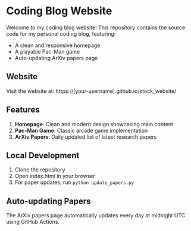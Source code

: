 # Coding Blog Website

Welcome to my coding blog website! This repository contains the source code for my personal coding blog, featuring:

- A clean and responsive homepage
- A playable Pac-Man game
- Auto-updating ArXiv papers page

## Website

Visit the website at: https://[your-username].github.io/stock_website/

## Features

1. **Homepage**: Clean and modern design showcasing main content
2. **Pac-Man Game**: Classic arcade game implementation
3. **ArXiv Papers**: Daily updated list of latest research papers

## Local Development

1. Clone the repository
2. Open index.html in your browser
3. For paper updates, run `python update_papers.py`

## Auto-updating Papers

The ArXiv papers page automatically updates every day at midnight UTC using GitHub Actions.
